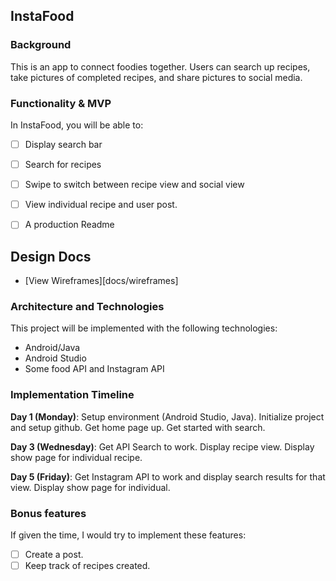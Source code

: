 ## InstaFood

### Background

This is an app to connect foodies together. Users can search up recipes, take pictures of completed recipes, and share pictures to social media.

### Functionality & MVP  

In InstaFood, you will be able to:

- [ ] Display search bar
- [ ] Search for recipes
- [ ] Swipe to switch between recipe view and social view
- [ ] View individual recipe and user post.
- [ ] A production Readme


## Design Docs
* [View Wireframes][docs/wireframes]


### Architecture and Technologies

This project will be implemented with the following technologies:

- Android/Java
- Android Studio
- Some food API and Instagram API

### Implementation Timeline

**Day 1 (Monday)**: Setup environment (Android Studio, Java). Initialize project and setup github. Get home page up. Get started with search.

**Day 3 (Wednesday)**: Get API Search to work. Display recipe view. Display show page for individual recipe.

**Day 5 (Friday)**: Get Instagram API to work and display search results for that view. Display show page for individual.


### Bonus features

If given the time, I would try to implement these features:

- [ ] Create a post.
- [ ] Keep track of recipes created.

